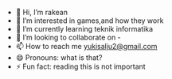 - 👋 Hi, I’m rakean
- 👀 I’m interested in games,and how they work
- 🌱 I’m currently learning teknik informatika
- 💞️ I’m looking to collaborate on -
- 📫 How to reach me yukisalju2@gmail.com
- 😄 Pronouns: what is that?
- ⚡ Fun fact: reading this is not important

<!---
yukisa45/yukisa45 is a ✨ special ✨ repository because its `README.md` (this file) appears on your GitHub profile.
You can click the Preview link to take a look at your changes.
--->
